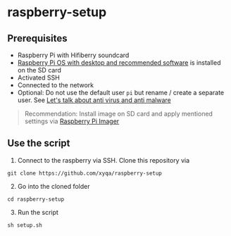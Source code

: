 # raspberry-setup

## Prerequisites

- Raspberry Pi with Hifiberry soundcard
- [Raspberry Pi OS with desktop and recommended software](https://www.raspberrypi.com/software/operating-systems/) is installed on the SD card
- Activated SSH
- Connected to the network
- Optional: Do not use the default user `pi` but rename / create a separate user. See [
  Let's talk about anti virus and anti malware](https://forums.raspberrypi.com/viewtopic.php?t=178467) 

> Recommendation: Install image on SD card and apply mentioned settings via [Raspberry Pi Imager](https://www.raspberrypi.com/software/)

## Use the script

1. Connect to the raspberry via SSH. Clone this repository via 

```
git clone https://github.com/xyqa/raspberry-setup
```

2. Go into the cloned folder

```
cd raspberry-setup
```

3. Run the script

```
sh setup.sh
```